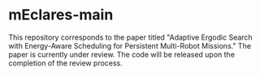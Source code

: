 # mEclares-main

This repository corresponds to the paper titled "Adaptive Ergodic Search with Energy-Aware Scheduling for Persistent Multi-Robot Missions."
The paper is currently under review. The code will be released upon the completion of the review process.
